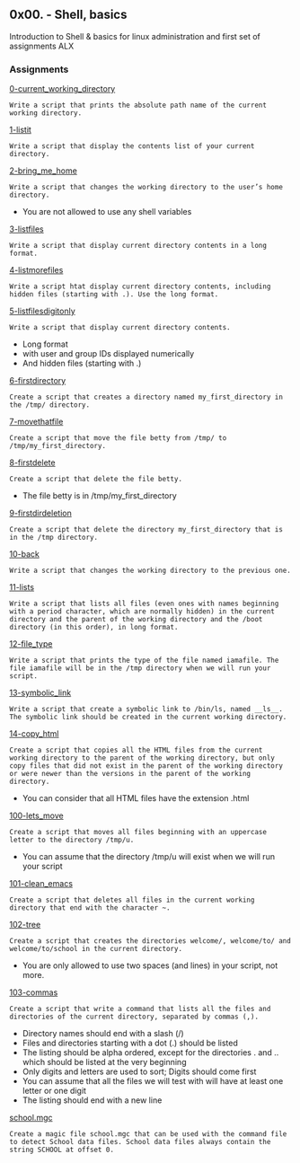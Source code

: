 ## 0x00. - Shell, basics

Introduction to Shell & basics for  linux administration and first set of assignments ALX


### Assignments

[0-current_working_directory](./0-current_working_directory)
```
Write a script that prints the absolute path name of the current working directory.
```

[1-listit](./1-listit)
```
Write a script that display the contents list of your current directory.
```

[2-bring_me_home](./2-bring_me_home)
```
Write a script that changes the working directory to the user’s home directory.
```
* You are not allowed to use any shell variables

[3-listfiles](./3-listfiles)
```
Write a script that display current directory contents in a long format.
```

[4-listmorefiles](./4-listmorefiles)
```
Write a script htat display current directory contents, including hidden files (starting with .). Use the long format.
```

[5-listfilesdigitonly](./5-listfilesdigitonly)
```
Write a script that display current directory contents.
```
* Long format
* with user and group IDs displayed numerically
* And hidden files (starting with .)

[6-firstdirectory](./6-firstdirectory)
```
Create a script that creates a directory named my_first_directory in the /tmp/ directory.
```

[7-movethatfile](./7-movethatfile)
```
Create a script that move the file betty from /tmp/ to /tmp/my_first_directory.
```

[8-firstdelete](./8-firstdelete)
```
Create a script that delete the file betty.
```
* The file betty is in /tmp/my_first_directory

[9-firstdirdeletion](./9-firstdirdeletion)
```
Create a script that delete the directory my_first_directory that is in the /tmp directory.
```

[10-back](./10-back)
```
Write a script that changes the working directory to the previous one.
```

[11-lists](./11-lists)
```
Write a script that lists all files (even ones with names beginning with a period character, which are normally hidden) in the current directory and the parent of the working directory and the /boot directory (in this order), in long format.
```

[12-file_type](./12-file_type)
```
Write a script that prints the type of the file named iamafile. The file iamafile will be in the /tmp directory when we will run your script.
```

[13-symbolic_link](./13-symbolic_link)
```
Write a script that create a symbolic link to /bin/ls, named __ls__. The symbolic link should be created in the current working directory.
```

[14-copy_html](./14-copy_html)
```
Create a script that copies all the HTML files from the current working directory to the parent of the working directory, but only copy files that did not exist in the parent of the working directory or were newer than the versions in the parent of the working directory.
```
* You can consider that all HTML files have the extension .html

[100-lets_move](./100-lets_move)
```
Create a script that moves all files beginning with an uppercase letter to the directory /tmp/u.
```
* You can assume that the directory /tmp/u will exist when we will run your script

[101-clean_emacs](./101-clean_emacs)
```
Create a script that deletes all files in the current working directory that end with the character ~.
```

[102-tree](./102-tree)
```
Create a script that creates the directories welcome/, welcome/to/ and welcome/to/school in the current directory.
```
* You are only allowed to use two spaces (and lines) in your script, not more.

[103-commas](./103-commas)
```
Create a script that write a command that lists all the files and directories of the current directory, separated by commas (,).
```
* Directory names should end with a slash (/)
* Files and directories starting with a dot (.) should be listed
* The listing should be alpha ordered, except for the directories . and .. which should be listed at the very beginning
* Only digits and letters are used to sort; Digits should come first
* You can assume that all the files we will test with will have at least one letter or one digit
* The listing should end with a new line

[school.mgc](./school.mgc)
```
Create a magic file school.mgc that can be used with the command file to detect School data files. School data files always contain the string SCHOOL at offset 0.
```
